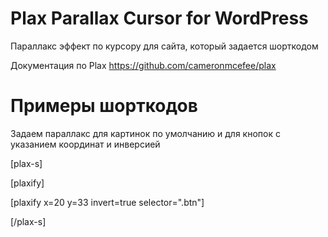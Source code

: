 # Plax Parallax Cursor for WordPress

Параллакс эффект по курсору для сайта, который задается шорткодом

Документация по Plax https://github.com/cameronmcefee/plax

# Примеры шорткодов

Задаем параллакс для картинок по умолчанию и для кнопок с указанием координат и инверсией

[plax-s]

[plaxify]

[plaxify x=20 y=33 invert=true selector=".btn"]

[/plax-s]
